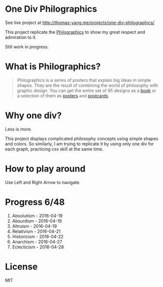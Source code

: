 # One Div Philographics

See live project at http://thomas-yang.me/projects/one-div-philographics/

This project replicate the [Philographics](http://studiocarreras.com/philographics/) to show my great respect and admiration to it.

Still work in progress.

# What is Philographics?

> Philographics is a series of posters that explain big ideas in simple shapes. They are the result of combining the world of philosophy with graphic design. You can get the entire set of 95 designs as a [book](http://www.amazon.com/Philographics-Big-Ideas-Simple-Shapes/dp/9063693419) or a selection of them as [posters](https://society6.com/gex6) and [postcards](http://www.amazon.com/Philographics-Postcard-Book-Genis-Carreras/dp/9063693893).

# Why one div?

Less is more.

This project displays complicated philosophy concepts using simple shapes and colors.
So similarly, I am trying to replicate it by using only one div for each graph,
practicing css skill at the same time.

# How to play around

Use Left and Right Arrow to navigate.

# Progress 6/48

1. Absolutism - 2016-04-19
2. Absurdism - 2016-04-19
4. Altruism - 2016-04-19
5. Relativism - 2016-04-21
6. Historicism - 2016-04-22
8. Anarchism - 2016-04-27
10. Eclecticism - 2016-04-28

# License

MIT
